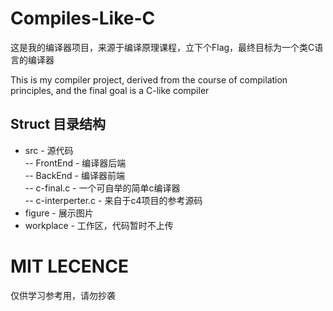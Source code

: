 # Compiles-Like-C

这是我的编译器项目，来源于编译原理课程，立下个Flag，最终目标为一个类C语言的编译器

This is my compiler project, derived from the course of compilation principles, and the final goal is a C-like compiler

## Struct 目录结构

- src - 源代码    
-- FrontEnd - 编译器后端    
-- BackEnd - 编译器前端    
-- c-final.c - 一个可自举的简单c编译器  
-- c-interperter.c - 来自于c4项目的参考源码  
- figure - 展示图片
- workplace - 工作区，代码暂时不上传

# MIT LECENCE

仅供学习参考用，请勿抄袭
